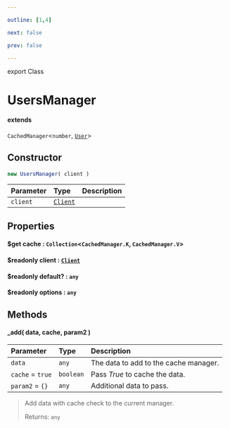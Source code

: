 ```yaml
---

outline: [1,4]

next: false

prev: false

---
```


export Class
# UsersManager
#### extends
 `CachedManager`<`number`, [`User`](./User.md)>

## Constructor
 ```ts
 new UsersManager( client )
 ```
 
 | Parameter | Type | Description |
| :--- | :--- | :--- |
| `client` | [`Client`](./Client.md) | |

## Properties

#### $get cache : `Collection`<`CachedManager.K`, `CachedManager.V`>

#### $readonly client : [`Client`](./Client.md)

#### $readonly default? : `any`

#### $readonly options : `any`

## Methods

#### _add( data, cache, param2 )
| Parameter | Type | Description |
| :--- | :--- | :--- |
| `data` | `any` | The data to add to the cache manager. |
| `cache` = `true` | `boolean` | Pass *True* to cache the data. |
| `param2` = `{}` | `any` | Additional data to pass. |
> Add data with cache check to the current manager.
> 
> Returns: `any`
